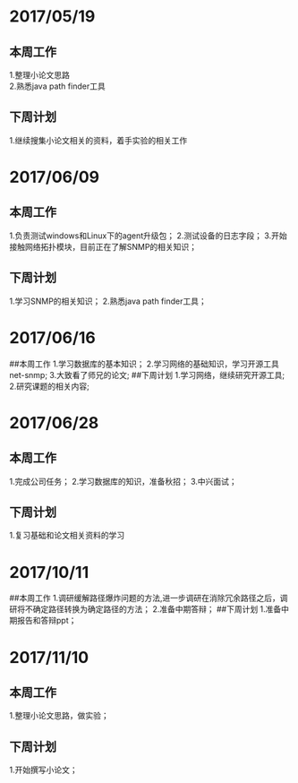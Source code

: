 # 2017/05/19
## 本周工作
1.整理小论文思路  
2.熟悉java path finder工具
## 下周计划
1.继续搜集小论文相关的资料，着手实验的相关工作
# 2017/06/09
## 本周工作
1.负责测试windows和Linux下的agent升级包；
2.测试设备的日志字段；
3.开始接触网络拓扑模块，目前正在了解SNMP的相关知识；
## 下周计划
1.学习SNMP的相关知识；
2.熟悉java path finder工具；
# 2017/06/16
##本周工作
1.学习数据库的基本知识；
2.学习网络的基础知识，学习开源工具net-snmp;
3.大致看了师兄的论文;
##下周计划
1.学习网络，继续研究开源工具;
2.研究课题的相关内容;
# 2017/06/28
## 本周工作
1.完成公司任务； 
2.学习数据库的知识，准备秋招； 
3.中兴面试； 
## 下周计划
1.复习基础和论文相关资料的学习 
# 2017/10/11
##本周工作
1.调研缓解路径爆炸问题的方法,进一步调研在消除冗余路径之后，调研将不确定路径转换为确定路径的方法；
2.准备中期答辩；
##下周计划
1.准备中期报告和答辩ppt；
# 2017/11/10
## 本周工作
1.整理小论文思路，做实验；
## 下周计划
1.开始撰写小论文；
 
